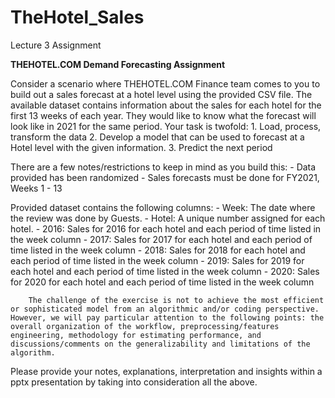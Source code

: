 # TheHotel_Sales

Lecture 3 Assignment
   
**THEHOTEL.COM Demand Forecasting Assignment**
        
Consider a scenario where THEHOTEL.COM Finance team comes to you to build out a sales forecast at a hotel level using the provided CSV file. The available dataset contains information about the sales for each hotel for the first 13 weeks of each year. They would like to know what the forecast will look like in 2021 for the same period.
 Your task is twofold:
        1. Load, process, transform the data
        2. Develop a model that can be used to forecast at a Hotel level with the given information.
        3. Predict the next period
        
There are a few notes/restrictions to keep in mind as you build this:
        - Data provided has been randomized
        - Sales forecasts must be done for FY2021, Weeks 1 - 13

Provided dataset contains the following columns:
        - Week: The date where the review was done by Guests.
        - Hotel: A unique number assigned for each hotel.
        - 2016: Sales for 2016 for each hotel and each period of time listed in the week column
        - 2017: Sales for 2017 for each hotel and each period of time listed in the week column
        - 2018: Sales for 2018 for each hotel and each period of time listed in the week column
        - 2019: Sales for 2019 for each hotel and each period of time listed in the week column
        - 2020: Sales for 2020 for each hotel and each period of time listed in the week column
        
        The challenge of the exercise is not to achieve the most efficient or sophisticated model from an algorithmic and/or coding perspective. However, we will pay particular attention to the following points: the overall organization of the workflow, preprocessing/features engineering, methodology for estimating performance, and discussions/comments on the generalizability and limitations of the algorithm.
        
Please provide your notes, explanations, interpretation and insights within a pptx presentation by taking into consideration all the above.

